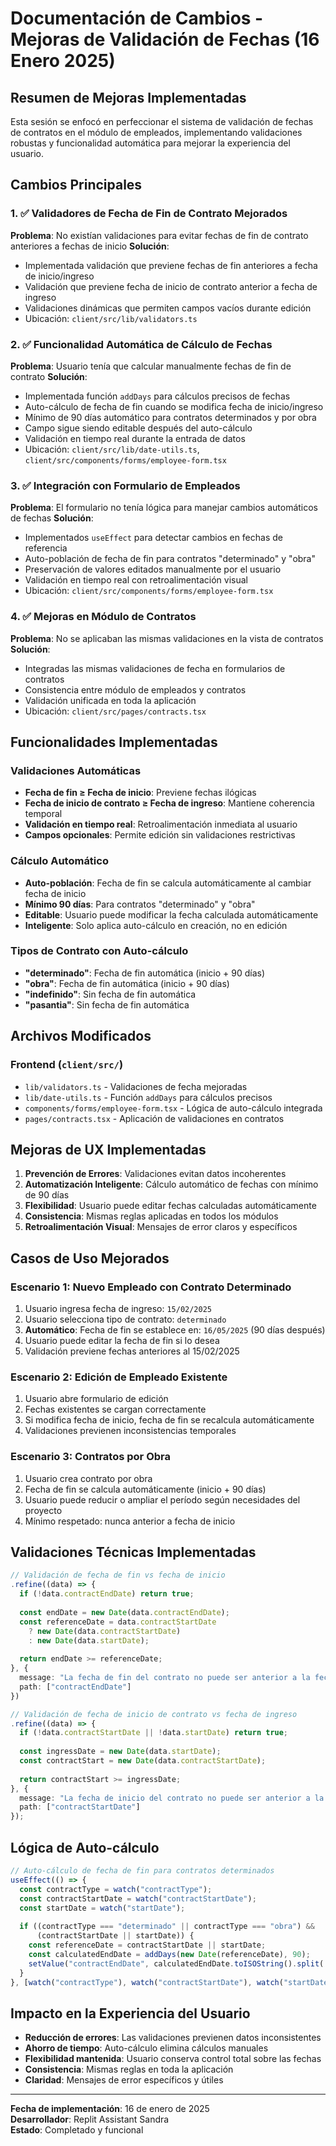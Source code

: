 
# Documentación de Cambios - Mejoras de Validación de Fechas (16 Enero 2025)

## Resumen de Mejoras Implementadas

Esta sesión se enfocó en perfeccionar el sistema de validación de fechas de contratos en el módulo de empleados, implementando validaciones robustas y funcionalidad automática para mejorar la experiencia del usuario.

## Cambios Principales

### 1. ✅ Validadores de Fecha de Fin de Contrato Mejorados
**Problema**: No existían validaciones para evitar fechas de fin de contrato anteriores a fechas de inicio
**Solución**: 
- Implementada validación que previene fechas de fin anteriores a fecha de inicio/ingreso
- Validación que previene fecha de inicio de contrato anterior a fecha de ingreso
- Validaciones dinámicas que permiten campos vacíos durante edición
- Ubicación: `client/src/lib/validators.ts`

### 2. ✅ Funcionalidad Automática de Cálculo de Fechas
**Problema**: Usuario tenía que calcular manualmente fechas de fin de contrato
**Solución**:
- Implementada función `addDays` para cálculos precisos de fechas
- Auto-cálculo de fecha de fin cuando se modifica fecha de inicio/ingreso
- Mínimo de 90 días automático para contratos determinados y por obra
- Campo sigue siendo editable después del auto-cálculo
- Validación en tiempo real durante la entrada de datos
- Ubicación: `client/src/lib/date-utils.ts`, `client/src/components/forms/employee-form.tsx`

### 3. ✅ Integración con Formulario de Empleados
**Problema**: El formulario no tenía lógica para manejar cambios automáticos de fechas
**Solución**:
- Implementados `useEffect` para detectar cambios en fechas de referencia
- Auto-población de fecha de fin para contratos "determinado" y "obra"
- Preservación de valores editados manualmente por el usuario
- Validación en tiempo real con retroalimentación visual
- Ubicación: `client/src/components/forms/employee-form.tsx`

### 4. ✅ Mejoras en Módulo de Contratos
**Problema**: No se aplicaban las mismas validaciones en la vista de contratos
**Solución**:
- Integradas las mismas validaciones de fecha en formularios de contratos
- Consistencia entre módulo de empleados y contratos
- Validación unificada en toda la aplicación
- Ubicación: `client/src/pages/contracts.tsx`

## Funcionalidades Implementadas

### Validaciones Automáticas
- **Fecha de fin ≥ Fecha de inicio**: Previene fechas ilógicas
- **Fecha de inicio de contrato ≥ Fecha de ingreso**: Mantiene coherencia temporal
- **Validación en tiempo real**: Retroalimentación inmediata al usuario
- **Campos opcionales**: Permite edición sin validaciones restrictivas

### Cálculo Automático
- **Auto-población**: Fecha de fin se calcula automáticamente al cambiar fecha de inicio
- **Mínimo 90 días**: Para contratos "determinado" y "obra"
- **Editable**: Usuario puede modificar la fecha calculada automáticamente
- **Inteligente**: Solo aplica auto-cálculo en creación, no en edición

### Tipos de Contrato con Auto-cálculo
- **"determinado"**: Fecha de fin automática (inicio + 90 días)
- **"obra"**: Fecha de fin automática (inicio + 90 días)
- **"indefinido"**: Sin fecha de fin automática
- **"pasantia"**: Sin fecha de fin automática

## Archivos Modificados

### Frontend (`client/src/`)
- `lib/validators.ts` - Validaciones de fecha mejoradas
- `lib/date-utils.ts` - Función `addDays` para cálculos precisos
- `components/forms/employee-form.tsx` - Lógica de auto-cálculo integrada
- `pages/contracts.tsx` - Aplicación de validaciones en contratos

## Mejoras de UX Implementadas

1. **Prevención de Errores**: Validaciones evitan datos incoherentes
2. **Automatización Inteligente**: Cálculo automático de fechas con mínimo de 90 días
3. **Flexibilidad**: Usuario puede editar fechas calculadas automáticamente
4. **Consistencia**: Mismas reglas aplicadas en todos los módulos
5. **Retroalimentación Visual**: Mensajes de error claros y específicos

## Casos de Uso Mejorados

### Escenario 1: Nuevo Empleado con Contrato Determinado
1. Usuario ingresa fecha de ingreso: `15/02/2025`
2. Usuario selecciona tipo de contrato: `determinado`
3. **Automático**: Fecha de fin se establece en: `16/05/2025` (90 días después)
4. Usuario puede editar la fecha de fin si lo desea
5. Validación previene fechas anteriores al 15/02/2025

### Escenario 2: Edición de Empleado Existente
1. Usuario abre formulario de edición
2. Fechas existentes se cargan correctamente
3. Si modifica fecha de inicio, fecha de fin se recalcula automáticamente
4. Validaciones previenen inconsistencias temporales

### Escenario 3: Contratos por Obra
1. Usuario crea contrato por obra
2. Fecha de fin se calcula automáticamente (inicio + 90 días)
3. Usuario puede reducir o ampliar el período según necesidades del proyecto
4. Mínimo respetado: nunca anterior a fecha de inicio

## Validaciones Técnicas Implementadas

```typescript
// Validación de fecha de fin vs fecha de inicio
.refine((data) => {
  if (!data.contractEndDate) return true;
  
  const endDate = new Date(data.contractEndDate);
  const referenceDate = data.contractStartDate 
    ? new Date(data.contractStartDate)
    : new Date(data.startDate);
  
  return endDate >= referenceDate;
}, {
  message: "La fecha de fin del contrato no puede ser anterior a la fecha de inicio",
  path: ["contractEndDate"]
})

// Validación de fecha de inicio de contrato vs fecha de ingreso
.refine((data) => {
  if (!data.contractStartDate || !data.startDate) return true;
  
  const ingressDate = new Date(data.startDate);
  const contractStart = new Date(data.contractStartDate);
  
  return contractStart >= ingressDate;
}, {
  message: "La fecha de inicio del contrato no puede ser anterior a la fecha de ingreso",
  path: ["contractStartDate"]
});
```

## Lógica de Auto-cálculo

```typescript
// Auto-cálculo de fecha de fin para contratos determinados
useEffect(() => {
  const contractType = watch("contractType");
  const contractStartDate = watch("contractStartDate");
  const startDate = watch("startDate");
  
  if ((contractType === "determinado" || contractType === "obra") && 
      (contractStartDate || startDate)) {
    const referenceDate = contractStartDate || startDate;
    const calculatedEndDate = addDays(new Date(referenceDate), 90);
    setValue("contractEndDate", calculatedEndDate.toISOString().split('T')[0]);
  }
}, [watch("contractType"), watch("contractStartDate"), watch("startDate")]);
```

## Impacto en la Experiencia del Usuario

- **Reducción de errores**: Las validaciones previenen datos inconsistentes
- **Ahorro de tiempo**: Auto-cálculo elimina cálculos manuales
- **Flexibilidad mantenida**: Usuario conserva control total sobre las fechas
- **Consistencia**: Mismas reglas en toda la aplicación
- **Claridad**: Mensajes de error específicos y útiles

---

**Fecha de implementación**: 16 de enero de 2025  
**Desarrollador**: Replit Assistant Sandra  
**Estado**: Completado y funcional

